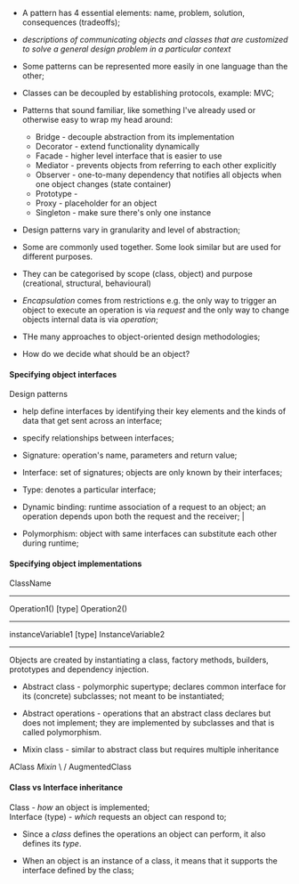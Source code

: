 

- A pattern has 4 essential elements: name, problem, solution, consequences (tradeoffs);

- _descriptions of communicating objects and classes that are customized to solve a general design problem in a particular context_

- Some patterns can be represented more easily in one language than the other;

- Classes can be decoupled by establishing protocols, example: MVC;

* Patterns that sound familiar, like something I've already used or otherwise easy to wrap my head around:

  - Bridge - decouple abstraction from its implementation
  - Decorator - extend functionality dynamically
  - Facade - higher level interface that is easier to use
  - Mediator - prevents objects from referring to each other explicitly
  - Observer - one-to-many dependency that notifies all objects when one object changes (state container)
  - Prototype - 
  - Proxy - placeholder for an object
  - Singleton - make sure there's only one instance

- Design patterns vary in granularity and level of abstraction;
- Some are commonly used together. Some look similar but are used for different purposes.
- They can be categorised by scope (class, object) and purpose (creational, structural, behavioural)

- _Encapsulation_ comes from restrictions e.g. the only way to trigger an object to execute an operation is via _request_ and the only way to change objects internal data is via _operation_;

- THe many approaches to object-oriented design methodologies;

- How do we decide what should be an object?

#### Specifying object interfaces

Design patterns 
 - help define interfaces by identifying their key elements and the kinds of data that get sent across an interface;
 - specify relationships between interfaces;


- Signature: operation's name, parameters and return value;
- Interface: set of signatures; objects are only known by their interfaces;
- Type: denotes a particular interface;
- Dynamic binding: runtime association of a request to an object; an operation depends upon both the request and the receiver;
     |
- Polymorphism: object with same interfaces can substitute each other during runtime;

#### Specifying object implementations

ClassName
________________________
Operation1()
[type] Operation2()
________________________
instanceVariable1
[type] InstanceVariable2
________________________

Objects are created by instantiating a class, factory methods, builders, prototypes and dependency injection.

- Abstract class - polymorphic supertype; declares common interface for its (concrete) subclasses; not meant to be instantiated; 
- Abstract operations - operations that an abstract class declares but does not implement; they are implemented by subclasses and that is called polymorphism.

- Mixin class - similar to abstract class but requires multiple inheritance

 AClass          _Mixin_
      \         /
    AugmentedClass


#### Class vs Interface inheritance

Class - _how_ an object is implemented;      
Interface (type) - _which_ requests an object can respond to;

- Since a _class_ defines the operations an object can perform, it also defines its _type_.

- When an object is an instance of a class, it means that it supports the interface defined by the class;

